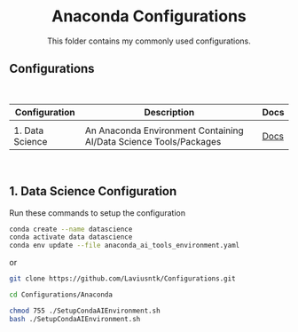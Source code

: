 <h1 align="center">Anaconda Configurations</h1>
<p align="center">
    This folder contains my commonly used configurations.
</p>

## Configurations
<br>


| Configuration | Description                                 | Docs                                     |
| ------------  | ------------------------------------------- | -------------------------------          |
|                                 |
| 1. Data Science | An Anaconda Environment Containing AI/Data Science Tools/Packages | [Docs](./anaconda_ai_tools_environment.yaml) |

<br>

## 1. Data Science Configuration

Run these commands to setup the configuration

```bash
conda create --name datascience
conda activate data datascience
conda env update --file anaconda_ai_tools_environment.yaml
```

or 

```bash
git clone https://github.com/Laviusntk/Configurations.git

cd Configurations/Anaconda

chmod 755 ./SetupCondaAIEnvironment.sh
bash ./SetupCondaAIEnvironment.sh
```